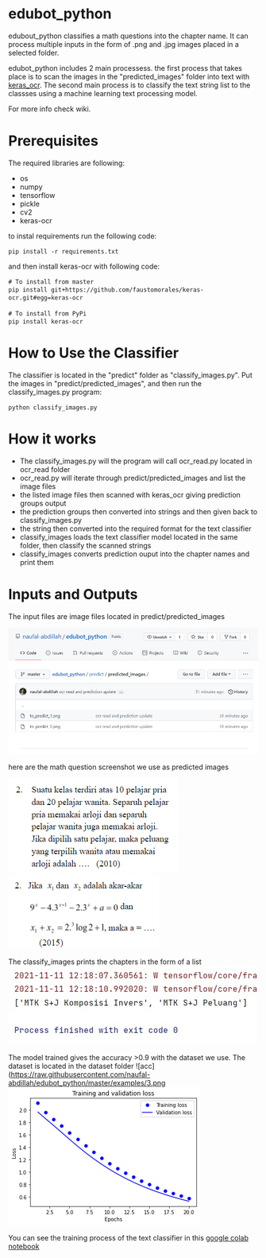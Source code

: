 # edubot_python
edubout_python classifies a math questions into the chapter name. It can process multiple inputs in the form of .png and .jpg images placed in a selected folder. 

edubot_python includes 2 main processess. the first process that takes place is to scan the images in the "predicted_images" folder into text with [keras_ocr](https://keras-ocr.readthedocs.io/en/latest/). The second main process is to classify the text string list to the classses using a machine learning text processing model. 

For more info check wiki.
# Prerequisites
The required libraries are following:
* os
* numpy
* tensorflow
* pickle
* cv2
* keras-ocr

to instal requirements run the following code:
```
pip install -r requirements.txt

```
and then install keras-ocr with following code:
```
# To install from master
pip install git+https://github.com/faustomorales/keras-ocr.git#egg=keras-ocr

# To install from PyPi
pip install keras-ocr

```
# How to Use the Classifier
The classifier is located in the "predict" folder as "classify_images.py". Put the images in "predict/predicted_images", and then run the classify_images.py program:
```
python classify_images.py

```
# How it works
* The classify_images.py will the program will call ocr_read.py located in ocr_read folder 
* ocr_read.py will iterate through predict/predicted_images and list the image files 
* the listed image files then scanned with keras_ocr giving prediction groups output
* the prediction groups then converted into strings and then given back to classify_images.py
* the string then converted into the required format for the text classifier
* classify_images loads the text classifier model located in the same folder, then classify the scanned strings
*  classify_images converts prediction ouput into the chapter names and print them

# Inputs and Outputs
The input files are image files located in predict/predicted_images

![predicted_images](https://raw.githubusercontent.com/naufal-abdillah/edubot_python/master/examples/1.jpg)

here are the math question screenshot we use as predicted images

![peluang](https://raw.githubusercontent.com/naufal-abdillah/edubot_python/master/predict/predicted_images/to_predict_2.png) ![komposisi](https://raw.githubusercontent.com/naufal-abdillah/edubot_python/master/predict/predicted_images/to_predict_1.png)

The classify_images prints the chapters in the form of a list
![output list](https://raw.githubusercontent.com/naufal-abdillah/edubot_python/master/examples/2.jpg)

The model trained gives the accuracy >0.9 with the dataset we use. The dataset is located in the dataset folder
![acc](https://raw.githubusercontent.com/naufal-abdillah/edubot_python/master/examples/3.png
![loss](https://github.com/naufal-abdillah/edubot_python/blob/master/examples/4.png?raw=true)

You can see the training process of the text classifier in this [google colab notebook](https://colab.research.google.com/drive/1xQugWAoWPtqbY19pCTFd8I725TQAmJB_?usp=sharing)
